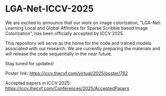 # LGA-Net-ICCV-2025

We are excited to announce that our work on image colorization, "LGA-Net: Learning Local and Global Affinities for Sparse Scribble based Image Colorization", has been officially accepted by ICCV 2025.​

This repository will serve as the home for the code and trained models associated with our research. We are currently preparing the materials and will release the code sequentially in the near future.​

Stay tuned for updates!

Poster link: https://iccv.thecvf.com/virtual/2025/poster/782

Accepted papers in ICCV 2025: https://iccv.thecvf.com/Conferences/2025/AcceptedPapers
